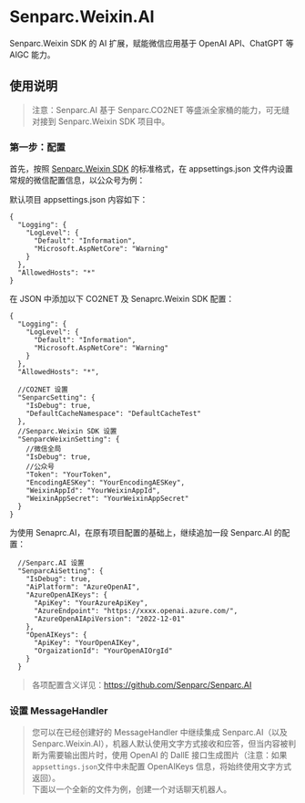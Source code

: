 # Senparc.Weixin.AI
Senparc.Weixin SDK 的 AI 扩展，赋能微信应用基于 OpenAI API、ChatGPT 等 AIGC 能力。


## 使用说明

> 注意：Senparc.AI 基于 Senparc.CO2NET 等盛派全家桶的能力，可无缝对接到 Senparc.Weixin SDK 项目中。

### 第一步：配置

首先，按照 [Senparc.Weixin SDK](https://github.com/JeffreySu/WeiXinMPSDK) 的标准格式，在 appsettings.json 文件内设置常规的微信配置信息，以公众号为例：

默认项目 appsettings.json 内容如下：
```
{
  "Logging": {
    "LogLevel": {
      "Default": "Information",
      "Microsoft.AspNetCore": "Warning"
    }
  },
  "AllowedHosts": "*"
}
```

在 JSON 中添加以下 CO2NET 及 Senaprc.Weixin SDK 配置：
```
{
  "Logging": {
    "LogLevel": {
      "Default": "Information",
      "Microsoft.AspNetCore": "Warning"
    }
  },
  "AllowedHosts": "*",

  //CO2NET 设置
  "SenparcSetting": {
    "IsDebug": true,
    "DefaultCacheNamespace": "DefaultCacheTest"
  },
  //Senparc.Weixin SDK 设置
  "SenparcWeixinSetting": {
    //微信全局
    "IsDebug": true,
    //公众号
    "Token": "YourToken",
    "EncodingAESKey": "YourEncodingAESKey",
    "WeixinAppId": "YourWeixinAppId",
    "WeixinAppSecret": "YourWeixinAppSecret"
  }
}
```

为使用 Senaprc.AI，在原有项目配置的基础上，继续追加一段 Senparc.AI 的配置：

```
  //Senparc.AI 设置
  "SenparcAiSetting": {
    "IsDebug": true,
    "AiPlatform": "AzureOpenAI",
    "AzureOpenAIKeys": {
      "ApiKey": "YourAzureApiKey", 
      "AzureEndpoint": "https://xxxx.openai.azure.com/",
      "AzureOpenAIApiVersion": "2022-12-01" 
    },
    "OpenAIKeys": {
      "ApiKey": "YourOpenAIKey", 
      "OrgaizationId": "YourOpenAIOrgId"
    }
  }
```

> 各项配置含义详见：https://github.com/Senparc/Senparc.AI

### 设置 MessageHandler

> 您可以在已经创建好的 MessageHandler 中继续集成 Senparc.AI（以及 Senparc.Weixin.AI），机器人默认使用文字方式接收和应答，但当内容被判断为需要输出图片时，使用 OpenAI 的 DallE 接口生成图片（注意：如果 `appsettings.json`文件中未配置 OpenAIKeys 信息，将始终使用文字方式返回）。<br>
> 下面以一个全新的文件为例，创建一个对话聊天机器人。


